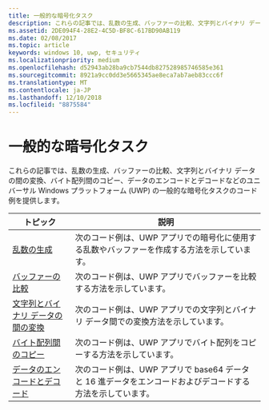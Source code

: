 ```yaml
---
title: 一般的な暗号化タスク
description: これらの記事では、乱数の生成、バッファーの比較、文字列とバイナリ データの間の変換、バイト配列間のコピー、データのエンコードとデコードなどのユニバーサル Windows プラットフォーム (UWP) の一般的な暗号化タスクのコード例を提供します。
ms.assetid: 2DE094F4-28E2-4C5D-BF8C-617BD90AB119
ms.date: 02/08/2017
ms.topic: article
keywords: windows 10, uwp, セキュリティ
ms.localizationpriority: medium
ms.openlocfilehash: d52943ab28ba9cb7544db827528985746585e361
ms.sourcegitcommit: 8921a9cc0dd3e5665345ae8eca7ab7aeb83ccc6f
ms.translationtype: MT
ms.contentlocale: ja-JP
ms.lasthandoff: 12/10/2018
ms.locfileid: "8875584"
---
```

# <a name="common-cryptography-tasks"></a>一般的な暗号化タスク

これらの記事では、乱数の生成、バッファーの比較、文字列とバイナリ データの間の変換、バイト配列間のコピー、データのエンコードとデコードなどのユニバーサル Windows プラットフォーム (UWP) の一般的な暗号化タスクのコード例を提供します。

| トピック                                                                                 | 説明                                                                                            |
|---------------------------------------------------------------------------------------|--------------------------------------------------------------------------------------------------------|
| [乱数の生成](create-random-numbers.md)                                     | 次のコード例は、UWP アプリでの暗号化に使用する乱数やバッファーを作成する方法を示しています。 |
| [バッファーの比較](compare-buffers.md)                                                 | 次のコード例は、UWP アプリでバッファーを比較する方法を示しています。                                          |
| [文字列とバイナリ データの間の変換](convert-between-strings-and-binary-data.md) | 次のコード例は、UWP アプリでの文字列とバイナリ データ間での変換方法を示しています。                  |
| [バイト配列間のコピー](copy-to-and-from-byte-arrays.md)                       | 次のコード例は、UWP アプリでバイト配列をコピーする方法を示しています。                             |
| [データのエンコードとデコード](encode-and-decode-data.md)                                   | 次のコード例は、UWP アプリで base64 データと 16 進データをエンコードおよびデコードする方法を示しています。            |

